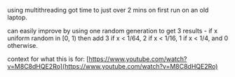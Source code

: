 using multithreading got time to just over 2 mins on first run on an old laptop.

can easily improve by using one random generation to get 3 results - if x uniform random in [0, 1) then add 3 if x < 1/64, 2 if x < 1/16, 1 if x < 1/4, and 0 otherwise.

context for what this is for: [https://www.youtube.com/watch?v=M8C8dHQE2Ro](https://www.youtube.com/watch?v=M8C8dHQE2Ro)
